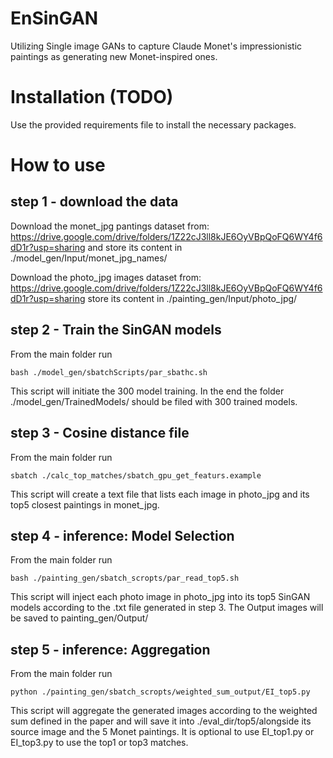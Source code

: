 # EnSinGAN
Utilizing Single image GANs to capture Claude Monet's impressionistic paintings as generating new Monet-inspired ones.

# Installation (TODO)
Use the provided requirements file to install the necessary packages.

# How to use
## step 1 - download the data
Download the monet_jpg pantings dataset from: https://drive.google.com/drive/folders/1Z22cJ3ll8kJE6OyVBpQoFQ6WY4f6dD1r?usp=sharing
and store its content in ./model_gen/Input/monet_jpg_names/ 

Download the photo_jpg images dataset from: https://drive.google.com/drive/folders/1Z22cJ3ll8kJE6OyVBpQoFQ6WY4f6dD1r?usp=sharing
store its content in ./painting_gen/Input/photo_jpg/

## step 2 - Train the SinGAN models
From the main folder run
```
bash ./model_gen/sbatchScripts/par_sbathc.sh
```
This script will initiate the 300 model training. In the end the folder ./model_gen/TrainedModels/ should be filed with 300 trained models.


## step 3 - Cosine distance file
From the main folder run
```
sbatch ./calc_top_matches/sbatch_gpu_get_featurs.example
```
This script will create a text file that lists each image in photo_jpg and its top5 closest paintings in monet_jpg.

## step 4 - inference: Model Selection
From the main folder run
```
bash ./painting_gen/sbatch_scropts/par_read_top5.sh
```
This script will inject each photo image in photo_jpg into its top5 SinGAN models according to the .txt file generated in step 3. The Output images will be saved to painting_gen/Output/

## step 5 - inference: Aggregation
From the main folder run
```
python ./painting_gen/sbatch_scropts/weighted_sum_output/EI_top5.py
```
This script will aggregate the generated images according to the weighted sum defined in the paper and will save it into ./eval_dir/top5/alongside its source image and the 5 Monet paintings. It is optional to use EI_top1.py or EI_top3.py to use the top1 or top3 matches.
